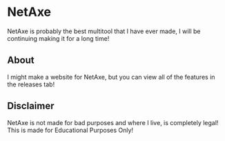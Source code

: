 # NetAxe
NetAxe is probably the best multitool that I have ever made, I will be continuing making it for a long time!

## About
I might make a website for NetAxe, but you can view all of the features in the releases tab!

## Disclaimer
NetAxe is not made for bad purposes and where I live, is completely legal!
This is made for Educational Purposes Only!
